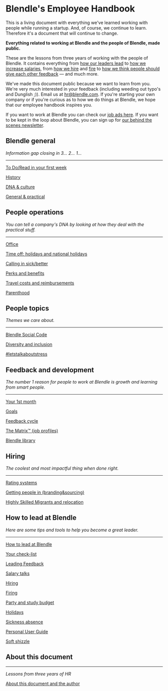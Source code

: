 # Blendle's Employee Handbook

This is a living document with everything we've learned working with people while running a startup. And, of course, we continue to learn. Therefore it's a document that will continue to change. 

**Everything related to working at Blendle and the people of Blendle, made public.**

These are the lessons from three years of working with the people of Blendle. It contains everything from [how our leaders lead](https://www.notion.so/ecfb7e647136468a9a0a32f1771a8f52?pvs=21) to [how we increase salaries](https://www.notion.so/Salary-Review-e11b6161c6d34f5c9568bb3e83ed96b6?pvs=21), from [how we hire](https://www.notion.so/Hiring-451bbcfe8d9b49438c0633326bb7af0a?pvs=21) and [fire](https://www.notion.so/Firing-5567687a2000496b8412e53cd58eed9d?pvs=21) to [how we think people should give each other feedback](https://www.notion.so/Our-Feedback-Process-eb64f1de796b4350aeab3bc068e3801f?pvs=21) — and much more.

We've made this document public because we want to learn from you. We're very much interested in your feedback (including weeding out typo's and Dunglish ;)). Email us at hr@blendle.com. If you're starting your own company or if you're curious as to how we do things at Blendle, we hope that our employee handbook inspires you.

If you want to work at Blendle you can check our [job ads here](https://blendle.homerun.co/). If you want to be kept in the loop about Blendle, you can sign up for [our behind the scenes newsletter](https://blendle.homerun.co/yes-keep-me-posted/tr/apply?token=8092d4128c306003d97dd3821bad06f2).

## Blendle general

*Information gap closing in 3... 2... 1...*

---

[To Do/Read in your first week](Blendle's%20Employee%20Handbook%20abfc7e39512a4fa98bd00103eeb9911a/To%20Do%20Read%20in%20your%20first%20week%202ec110ff469644baaacee791470fb55a.md)

[History](Blendle's%20Employee%20Handbook%20abfc7e39512a4fa98bd00103eeb9911a/History%207b61462bdf8c494880053cc03f60329d.md)

[DNA & culture](Blendle's%20Employee%20Handbook%20abfc7e39512a4fa98bd00103eeb9911a/DNA%20&%20culture%2055172c2c1c18469f9a5d6fa711325230.md)

[General & practical ](Blendle's%20Employee%20Handbook%20abfc7e39512a4fa98bd00103eeb9911a/General%20&%20practical%2022e3f57d12864b9abf701fc03d1194ba.md)

## People operations

*You can tell a company's DNA by looking at how they deal with the practical stuff.*  

---

[Office](Blendle's%20Employee%20Handbook%20abfc7e39512a4fa98bd00103eeb9911a/Office%20aed3a24ced214b8eb019f68ec2bcd6e9.md)

[Time off: holidays and national holidays](Blendle's%20Employee%20Handbook%20abfc7e39512a4fa98bd00103eeb9911a/Time%20off%20holidays%20and%20national%20holidays%20fe38e03867784a27b764cafc79686e55.md)

[Calling in sick/better](Blendle's%20Employee%20Handbook%20abfc7e39512a4fa98bd00103eeb9911a/Calling%20in%20sick%20better%209b1c8e3321df43cf80d409b324ac0431.md)

[Perks and benefits](Blendle's%20Employee%20Handbook%20abfc7e39512a4fa98bd00103eeb9911a/Perks%20and%20benefits%20fde97ea00a294e31a2aa340ab2653c8a.md)

[Travel costs and reimbursements](Blendle's%20Employee%20Handbook%20abfc7e39512a4fa98bd00103eeb9911a/Travel%20costs%20and%20reimbursements%204936b01761b44f6f986fd333c2f7eaee.md)

[Parenthood](Blendle's%20Employee%20Handbook%20abfc7e39512a4fa98bd00103eeb9911a/Parenthood%200c34a923af5845c9b818d3d057e646ba.md)

## People topics

*Themes we care about.*

---

[Blendle Social Code](Blendle's%20Employee%20Handbook%20abfc7e39512a4fa98bd00103eeb9911a/Blendle%20Social%20Code%20ed1036c143774efd92511f44d186e6ee.md)

[Diversity and inclusion](Blendle's%20Employee%20Handbook%20abfc7e39512a4fa98bd00103eeb9911a/Diversity%20and%20inclusion%20c93f0fba0ae54ef8bb655ea33fac44b8.md)

[#letstalkaboutstress](Blendle's%20Employee%20Handbook%20abfc7e39512a4fa98bd00103eeb9911a/#letstalkaboutstress%209494992f9f9141308e28666b52d04521.md)

## Feedback and development

*The number 1 reason for people to work at Blendle is growth and learning from smart people.*

---

[Your 1st month ](Blendle's%20Employee%20Handbook%20abfc7e39512a4fa98bd00103eeb9911a/Your%201st%20month%2021d3a7fa060f4d61835cd406b4fe5b71.md)

[Goals](Blendle's%20Employee%20Handbook%20abfc7e39512a4fa98bd00103eeb9911a/Goals%202dc2834182994fb4a27e8bc04fade78c.md)

[Feedback cycle](Blendle's%20Employee%20Handbook%20abfc7e39512a4fa98bd00103eeb9911a/Feedback%20cycle%20cba35768eb704493abeaa88d095f0fcf.md)

[The Matrix™ (job profiles)](Blendle's%20Employee%20Handbook%20abfc7e39512a4fa98bd00103eeb9911a/The%20Matrix%E2%84%A2%20(job%20profiles)%20872e1388c6fe4cf6b9b71eb1552fd7aa.md)

[Blendle library](Blendle's%20Employee%20Handbook%20abfc7e39512a4fa98bd00103eeb9911a/Blendle%20library%20975b14e3fcc24fbd9f8ce0e0207bf818.md)

## **Hiring**

*The coolest and most impactful thing when done right.*

---

[Rating systems](Blendle's%20Employee%20Handbook%20abfc7e39512a4fa98bd00103eeb9911a/Rating%20systems%206c09522350974de28859564964d0b34d.md)

[Getting people in (branding&sourcing)](Blendle's%20Employee%20Handbook%20abfc7e39512a4fa98bd00103eeb9911a/Getting%20people%20in%20(branding&sourcing)%203d15a7a7c0bb423dbdd5c1ad2ef36bf6.md)

[Highly Skilled Migrants and relocation](Blendle's%20Employee%20Handbook%20abfc7e39512a4fa98bd00103eeb9911a/Highly%20Skilled%20Migrants%20and%20relocation%207f580f2f84094a53968656dd9beec75a.md)

## How to lead at Blendle

*Here are some tips and tools to help you become a great leader.*

---

[How to lead at Blendle ](Blendle's%20Employee%20Handbook%20abfc7e39512a4fa98bd00103eeb9911a/How%20to%20lead%20at%20Blendle%20b502b38bfb4246fd91146a2e0463fb08.md)

[Your check-list](Blendle's%20Employee%20Handbook%20abfc7e39512a4fa98bd00103eeb9911a/Your%20check-list%203d9ed8f4999248bd97ca45fbe0ee556e.md)

[Leading Feedback ](Blendle's%20Employee%20Handbook%20abfc7e39512a4fa98bd00103eeb9911a/Leading%20Feedback%207406d7a40e2e4bb090f48bcfff6818a4.md)

[Salary talks](Blendle's%20Employee%20Handbook%20abfc7e39512a4fa98bd00103eeb9911a/Salary%20talks%20b8268436d2714496b1d4e33b80ae2084.md)

[Hiring ](Blendle's%20Employee%20Handbook%20abfc7e39512a4fa98bd00103eeb9911a/Hiring%20236e6dff357b474db7677e2e50f585e6.md)

[Firing](Blendle's%20Employee%20Handbook%20abfc7e39512a4fa98bd00103eeb9911a/Firing%20e1e4a32c3bbe473a8ced9327bd71b1af.md)

[Party and study budget](Blendle's%20Employee%20Handbook%20abfc7e39512a4fa98bd00103eeb9911a/Party%20and%20study%20budget%2038290749b8fe47bc885d3b2aae972205.md)

[Holidays](Blendle's%20Employee%20Handbook%20abfc7e39512a4fa98bd00103eeb9911a/Holidays%206edae396780c4ceaa65522adfb04fac7.md)

[Sickness absence](Blendle's%20Employee%20Handbook%20abfc7e39512a4fa98bd00103eeb9911a/Sickness%20absence%20de8183c3d27b4faca1ca626ab8081c42.md)

[Personal User Guide](Blendle's%20Employee%20Handbook%20abfc7e39512a4fa98bd00103eeb9911a/Personal%20User%20Guide%20924578a72a1f41e099cca230ecf3acbf.md)

[Soft shizzle](Blendle's%20Employee%20Handbook%20abfc7e39512a4fa98bd00103eeb9911a/Soft%20shizzle%20d42159c77de341cca8c6bd1d48021e77.md)

## About this document

---

*Lessons from three years of HR*

[About this document and the author](Blendle's%20Employee%20Handbook%20abfc7e39512a4fa98bd00103eeb9911a/About%20this%20document%20and%20the%20author%20b2c822dd75f74d3d91ba4075217cc996.md)